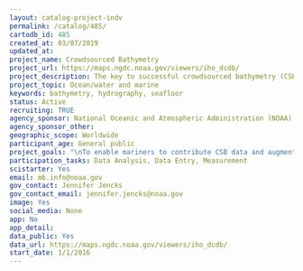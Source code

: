 ```yaml
---
layout: catalog-project-indv
permalink: /catalog/485/
cartodb_id: 485
created_at: 03/07/2019
updated_at: 
project_name: Crowdsourced Bathymetry
project_url: https://maps.ngdc.noaa.gov/viewers/iho_dcdb/
project_description: The key to successful crowdsourced bathymetry (CSB) efforts are volunteer observers who operate vessels-of-opportunity in places where nautical charts are poor or where the seafloor is changeable and hydrographic assets are not easily available. The CSB vision is to tap into the enthusiasm for mapping the ocean floor by enabling trusted mariners to easily contribute data and augment our current bathymetric coverage. 
project_topic: Ocean/water and marine
keywords: bathymetry, hydrography, seafloor
status: Active 
recruiting: TRUE
agency_sponsor: National Oceanic and Atmospheric Administration (NOAA)
agency_sponsor_other: 
geographic_scope: Worldwide
participant_age: General public
project_goals: "\nTo enable mariners to contribute CSB data and augment our current bathymetric coverage. NOAA’s objective is to provide the required infrastructure to archive and distribute global data contributed from users worldwide, encourage participation from the maritime community, and explore options for scalable storage as the data volumes grow. "
participation_tasks: Data Analysis, Data Entry, Measurement
scistarter: Yes
email: mb.info@noaa.gov
gov_contact: Jennifer Jencks
gov_contact_email: jennifer.jencks@noaa.gov
image: Yes
social_media: None
app: No
app_detail: 
data_public: Yes
data_url: https://maps.ngdc.noaa.gov/viewers/iho_dcdb/
start_date: 1/1/2016
---
```

